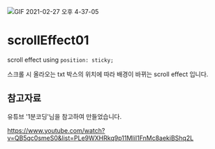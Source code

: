 ![GIF 2021-02-27 오후 4-37-05](https://user-images.githubusercontent.com/48178101/109380948-d1bf0700-791a-11eb-8d3f-f8dce560c824.gif)


# scrollEffect01
scroll effect using `position: sticky;`

스크롤 시 올라오는 txt 박스의 위치에 따라 배경이 바뀌는 scroll effect 입니다.

## 참고자료
유튜브 '1분코딩'님을 참고하여 만들었습니다.

https://www.youtube.com/watch?v=QB5qc0smeS0&list=PLe9WXHRkq9p11MIiI1FnMc8aekiBShq2L
